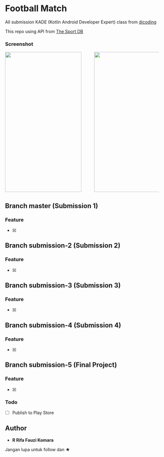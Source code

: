 # Football Match

All submission KADE (Kotlin Android Developer Expert) class from <a href="https://www.dicoding.com/academies/55">dicoding</a> 

This repo using API from <a href="https://www.thesportsdb.com/">The Sport DB</a>

### Screenshot

<pre>
<img src="screenshot/final/1.png" width="250" height="460">     <img src="screenshot/final/2.png" width="250" height="460">     <img src="screenshot/final/3.png" width="250" height="460">     <img src="screenshot/final/4.png" width="250" height="460">     <img src="screenshot/final/5.png" width="250" height="460">     <img src="screenshot/final/6.png" width="250" height="460">
</pre>

## Branch master (Submission 1)
### Feature

* [x] 

## Branch submission-2 (Submission 2)
### Feature

* [x] 

## Branch submission-3 (Submission 3)
### Feature

* [x] 

## Branch submission-4 (Submission 4)
### Feature

* [x] 

## Branch submission-5 (Final Project)
### Feature

* [x] 

### Todo

* [ ] Publish to Play Store

## Author

* **R Rifa Fauzi Komara**

Jangan lupa untuk follow dan ★
